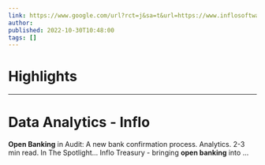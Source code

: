 ```yaml
---
link: https://www.google.com/url?rct=j&sa=t&url=https://www.inflosoftware.com/blog-post-categories/data-analytics&ct=ga&cd=CAIyHzVmNjkxZDEzNTU2NWU1MTc6Y29tLmJyOnB0OkJSOkw&usg=AOvVaw1sNLCXSFwB7wTKlubzpz06
author:  
published: 2022-10-30T10:48:00
tags: []
---
```

# Highlights


---
# Data Analytics - Inflo
**Open Banking** in Audit: A new bank confirmation process. Analytics. 2-3 min read. In The Spotlight... Inflo Treasury - bringing **open banking** into ...